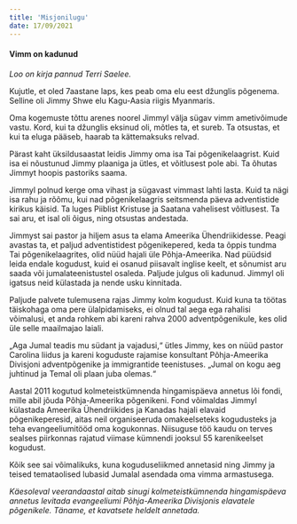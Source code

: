 ```yaml
---
title: 'Misjonilugu'
date: 17/09/2021
---
```


#### Vimm on kadunud

_Loo on kirja pannud Terri Saelee._

Kujutle, et oled 7aastane laps, kes peab oma elu eest džunglis põgenema. Selline oli Jimmy Shwe elu Kagu-Aasia riigis Myanmaris.

Oma kogemuste tõttu arenes noorel Jimmyl välja sügav vimm ametivõimude vastu. Kord, kui ta džunglis eksinud oli, mõtles ta, et sureb. Ta otsustas, et kui ta eluga pääseb, haarab ta kättemaksuks relvad.

Pärast kaht üksildusaastat leidis Jimmy oma isa Tai põgenikelaagrist. Kuid isa ei nõustunud Jimmy plaaniga ja ütles, et võitlusest pole abi. Ta õhutas Jimmyt hoopis pastoriks saama.

Jimmyl polnud kerge oma vihast ja sügavast vimmast lahti lasta. Kuid ta nägi isa rahu ja rõõmu, kui nad põgenikelaagris seitsmenda päeva adventistide kirikus käisid. Ta luges Piiblist Kristuse ja Saatana vahelisest võitlusest. Ta sai aru, et isal oli õigus, ning otsustas andestada.

Jimmyst sai pastor ja hiljem asus ta elama Ameerika Ühendriikidesse. Peagi avastas ta, et paljud adventistidest põgenikepered, keda ta õppis tundma Tai põgenikelaagrites, olid nüüd hajali üle Põhja-Ameerika. Nad püüdsid leida endale kogudust, kuid ei osanud piisavalt inglise keelt, et sõnumist aru saada või jumalateenistustel osaleda. Paljude julgus oli kadunud. Jimmyl oli igatsus neid külastada ja nende usku kinnitada.

Paljude palvete tulemusena rajas Jimmy kolm kogudust. Kuid kuna ta töötas täiskohaga oma pere ülalpidamiseks, ei olnud tal aega ega rahalisi võimalusi, et anda rohkem abi kareni rahva 2000 adventpõgenikule, kes olid üle selle maailmajao laiali.

„Aga Jumal teadis mu südant ja vajadusi,“ ütles Jimmy, kes on nüüd pastor Carolina liidus ja kareni koguduste rajamise konsultant Põhja-Ameerika Divisjoni adventpõgenike ja immigrantide teenistuses. „Jumal on kogu aeg juhtinud ja Temal oli plaan juba olemas.“

Aastal 2011 kogutud kolmeteistkümnenda hingamispäeva annetus lõi fondi, mille abil jõuda Põhja-Ameerika põgenikeni. Fond võimaldas Jimmyl külastada Ameerika Ühendriikides ja Kanadas hajali elavaid põgenikeperesid, aitas neil organiseeruda omakeelseteks kogudusteks ja teha evangeeliumitööd oma kogukonnas. Niisuguse töö kaudu on terves sealses piirkonnas rajatud viimase kümnendi jooksul 55 karenikeelset kogudust.

Kõik see sai võimalikuks, kuna koguduseliikmed annetasid ning Jimmy ja teised temataolised lubasid Jumalal asendada oma vimma armastusega.

_Käesoleval veerandaastal aitab sinugi kolmeteistkümnenda hingamispäeva annetus levitada evangeeliumi Põhja-Ameerika Divisjonis elavatele põgenikele. Täname, et kavatsete heldelt annetada._
